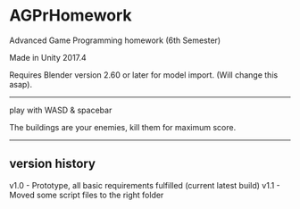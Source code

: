 # AGPrHomework #

Advanced Game Programming homework (6th Semester)

Made in Unity 2017.4

Requires Blender version 2.60 or later for model import. (Will change this asap).

---

play with WASD & spacebar

The buildings are your enemies, kill them for maximum score.

---

## version history ##

v1.0 - Prototype, all basic requirements fulfilled (current latest build)
v1.1 - Moved some script files to the right folder